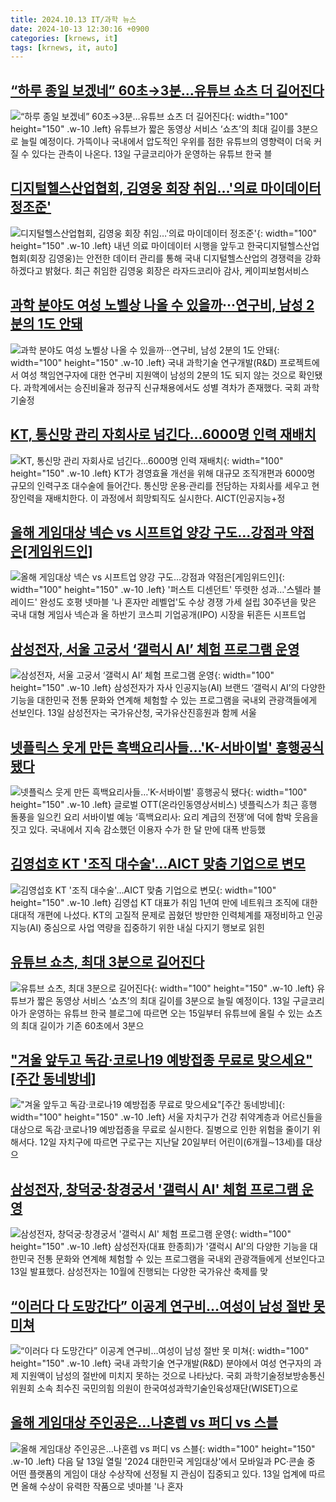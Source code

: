 ```yaml
---
title: 2024.10.13 IT/과학 뉴스
date: 2024-10-13 12:30:16 +0900
categories: [krnews, it]
tags: [krnews, it, auto]
---
```

## [“하루 종일 보겠네” 60초→3분…유튜브 쇼츠 더 길어진다](https://n.news.naver.com/mnews/article/016/0002373112)

![“하루 종일 보겠네” 60초→3분…유튜브 쇼츠 더 길어진다](https://mimgnews.pstatic.net/image/origin/016/2024/10/13/2373112.jpg?type=nf220_150){: width="100" height="150" .w-10 .left}
유튜브가 짧은 동영상 서비스 ‘쇼츠’의 최대 길이를 3분으로 늘릴 예정이다. 가뜩이나 국내에서 압도적인 우위를 점한 유튜브의 영향력이 더욱 커질 수 있다는 관측이 나온다. 13일 구글코리아가 운영하는 유튜브 한국 블

## [디지털헬스산업협회, 김영웅 회장 취임…'의료 마이데이터 정조준'](https://n.news.naver.com/mnews/article/018/0005857476)

![디지털헬스산업협회, 김영웅 회장 취임…'의료 마이데이터 정조준'](https://mimgnews.pstatic.net/image/origin/018/2024/10/13/5857476.jpg?type=nf220_150){: width="100" height="150" .w-10 .left}
내년 의료 마이데이터 시행을 앞두고 한국디지털헬스산업협회(회장 김영웅)는 안전한 데이터 관리를 통해 국내 디지털헬스산업의 경쟁력을 강화하겠다고 밝혔다. 최근 취임한 김영웅 회장은 라자드코리아 감사, 케이피보험서비스

## [과학 분야도 여성 노벨상 나올 수 있을까···연구비, 남성 2분의 1도 안돼](https://n.news.naver.com/mnews/article/032/0003325877)

![과학 분야도 여성 노벨상 나올 수 있을까···연구비, 남성 2분의 1도 안돼](https://mimgnews.pstatic.net/image/origin/032/2024/10/13/3325877.jpg?type=nf220_150){: width="100" height="150" .w-10 .left}
국내 과학기술 연구개발(R&D) 프로젝트에서 여성 책임연구자에 대한 연구비 지원액이 남성의 2분의 1도 되지 않는 것으로 확인됐다. 과학계에서는 승진비율과 정규직 신규채용에서도 성별 격차가 존재했다. 국회 과학기술정

## [KT, 통신망 관리 자회사로 넘긴다…6000명 인력 재배치](https://n.news.naver.com/mnews/article/030/0003246750)

![KT, 통신망 관리 자회사로 넘긴다…6000명 인력 재배치](https://mimgnews.pstatic.net/image/origin/030/2024/10/13/3246750.jpg?type=nf220_150){: width="100" height="150" .w-10 .left}
KT가 경영효율 개선을 위해 대규모 조직개편과 6000명 규모의 인력구조 대수술에 들어간다. 통신망 운용·관리를 전담하는 자회사를 세우고 현장인력을 재배치한다. 이 과정에서 희망퇴직도 실시한다. AICT(인공지능+정

## [올해 게임대상 넥슨 vs 시프트업 양강 구도…강점과 약점은[게임위드인]](https://n.news.naver.com/mnews/article/001/0014979018)

![올해 게임대상 넥슨 vs 시프트업 양강 구도…강점과 약점은[게임위드인]](https://mimgnews.pstatic.net/image/origin/001/2024/10/12/14979018.jpg?type=nf220_150){: width="100" height="150" .w-10 .left}
'퍼스트 디센던트' 뚜렷한 성과…'스텔라 블레이드' 완성도 호평 넷마블 '나 혼자만 레벨업'도 수상 경쟁 가세 설립 30주년을 맞은 국내 대형 게임사 넥슨과 올 하반기 코스피 기업공개(IPO) 시장을 뒤흔든 시프트업

## [삼성전자, 서울 고궁서 ‘갤럭시 AI’ 체험 프로그램 운영](https://n.news.naver.com/mnews/article/366/0001023801)

![삼성전자, 서울 고궁서 ‘갤럭시 AI’ 체험 프로그램 운영](https://mimgnews.pstatic.net/image/origin/366/2024/10/13/1023801.jpg?type=nf220_150){: width="100" height="150" .w-10 .left}
삼성전자가 자사 인공지능(AI) 브랜드 ‘갤럭시 AI’의 다양한 기능을 대한민국 전통 문화와 연계해 체험할 수 있는 프로그램을 국내외 관광객들에게 선보인다. 13일 삼성전자는 국가유산청, 국가유산진흥원과 함께 서울

## [넷플릭스 웃게 만든 흑백요리사들…'K-서바이벌' 흥행공식 됐다](https://n.news.naver.com/mnews/article/003/0012834841)

![넷플릭스 웃게 만든 흑백요리사들…'K-서바이벌' 흥행공식 됐다](https://mimgnews.pstatic.net/image/origin/003/2024/10/12/12834841.jpg?type=nf220_150){: width="100" height="150" .w-10 .left}
글로벌 OTT(온라인동영상서비스) 넷플릭스가 최근 흥행 돌풍을 일으킨 요리 서바이벌 예능 ‘흑백요리사: 요리 계급의 전쟁’에 덕에 함박 웃음을 짓고 있다. 국내에서 지속 감소했던 이용자 수가 한 달 만에 대폭 반등했

## [김영섭호 KT '조직 대수술'…AICT 맞춤 기업으로 변모](https://n.news.naver.com/mnews/article/030/0003246763)

![김영섭호 KT '조직 대수술'…AICT 맞춤 기업으로 변모](https://mimgnews.pstatic.net/image/origin/030/2024/10/13/3246763.jpg?type=nf220_150){: width="100" height="150" .w-10 .left}
김영섭 KT 대표가 취임 1년여 만에 네트워크 조직에 대한 대대적 개편에 나섰다. KT의 고질적 문제로 꼽혔던 방만한 인력체계를 재정비하고 인공지능(AI) 중심으로 사업 역량을 집중하기 위한 내실 다지기 행보로 읽힌

## [유튜브 쇼츠, 최대 3분으로 길어진다](https://n.news.naver.com/mnews/article/366/0001023817)

![유튜브 쇼츠, 최대 3분으로 길어진다](https://mimgnews.pstatic.net/image/origin/366/2024/10/13/1023817.jpg?type=nf220_150){: width="100" height="150" .w-10 .left}
유튜브가 짧은 동영상 서비스 ‘쇼츠’의 최대 길이를 3분으로 늘릴 예정이다. 13일 구글코리아가 운영하는 유튜브 한국 블로그에 따르면 오는 15일부터 유튜브에 올릴 수 있는 쇼츠의 최대 길이가 기존 60초에서 3분으

## ["겨울 앞두고 독감·코로나19 예방접종 무료로 맞으세요"[주간 동네방네]](https://n.news.naver.com/mnews/article/018/0005856861)

!["겨울 앞두고 독감·코로나19 예방접종 무료로 맞으세요"[주간 동네방네]](https://mimgnews.pstatic.net/image/origin/018/2024/10/12/5856861.jpg?type=nf220_150){: width="100" height="150" .w-10 .left}
서울 자치구가 건강 취약계층과 어르신들을 대상으로 독감·코로나19 예방접종을 무료로 실시한다. 질병으로 인한 위험을 줄이기 위해서다. 12일 자치구에 따르면 구로구는 지난달 20일부터 어린이(6개월∼13세)를 대상으

## [삼성전자, 창덕궁·창경궁서 '갤럭시 AI' 체험 프로그램 운영](https://n.news.naver.com/mnews/article/138/0002184220)

![삼성전자, 창덕궁·창경궁서 '갤럭시 AI' 체험 프로그램 운영](https://mimgnews.pstatic.net/image/origin/138/2024/10/13/2184220.jpg?type=nf220_150){: width="100" height="150" .w-10 .left}
삼성전자(대표 한종희)가 '갤럭시 AI'의 다양한 기능을 대한민국 전통 문화와 연계해 체험할 수 있는 프로그램을 국내외 관광객들에게 선보인다고 13일 발표했다. 삼성전자는 10월에 진행되는 다양한 국가유산 축제를 맞

## [“이러다 다 도망간다” 이공계 연구비…여성이 남성 절반 못 미쳐](https://n.news.naver.com/mnews/article/016/0002373088)

![“이러다 다 도망간다” 이공계 연구비…여성이 남성 절반 못 미쳐](https://mimgnews.pstatic.net/image/origin/016/2024/10/13/2373088.jpg?type=nf220_150){: width="100" height="150" .w-10 .left}
국내 과학기술 연구개발(R&D) 분야에서 여성 연구자의 과제 지원액이 남성의 절반에 미치지 못하는 것으로 나타났다. 국회 과학기술정보방송통신위원회 소속 최수진 국민의힘 의원이 한국여성과학기술인육성재단(WISET)으로

## [올해 게임대상 주인공은…나혼렙 vs 퍼디 vs 스블](https://n.news.naver.com/mnews/article/003/0012835521)

![올해 게임대상 주인공은…나혼렙 vs 퍼디 vs 스블](https://mimgnews.pstatic.net/image/origin/003/2024/10/13/12835521.jpg?type=nf220_150){: width="100" height="150" .w-10 .left}
다음 달 13일 열릴 '2024 대한민국 게임대상'에서 모바일과 PC·콘솔 중 어떤 플랫폼의 게임이 대상 수상작에 선정될 지 관심이 집중되고 있다. 13일 업계에 따르면 올해 수상이 유력한 작품으로 넷마블 '나 혼자

